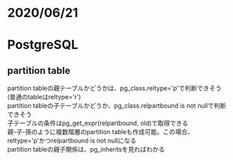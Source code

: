 
# 2020/06/21

# PostgreSQL

## partition table

partition tableの親テーブルかどうかは、pg_class.reltype='p'で判断できそう (普通のtableはreltype='r')  
partition tableの子テーブルかどうか、pg_class.relpartbound is not nullで判断できそう  
子テーブルの条件はpg_get_expr(relpartbound, old)で取得できる  
親-子-孫のように複数階層のpartition tableも作成可能。この場合、reltype='p'かつrelpartbound is not nullになる  
partition tableの親子関係は、pg_inheritsを見ればわかる  



